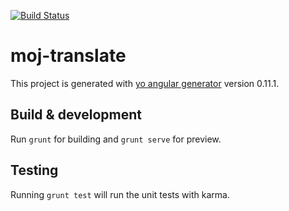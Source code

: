 [![Build Status](https://travis-ci.org/ronaldallanmojica/mojTranslate.svg?branch=master)](https://travis-ci.org/ronaldallanmojica/mojTranslate)

# moj-translate

This project is generated with [yo angular generator](https://github.com/yeoman/generator-angular)
version 0.11.1.

## Build & development

Run `grunt` for building and `grunt serve` for preview.

## Testing

Running `grunt test` will run the unit tests with karma.
